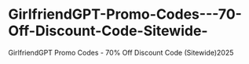 # GirlfriendGPT-Promo-Codes---70-Off-Discount-Code-Sitewide-
GirlfriendGPT Promo Codes - 70% Off Discount Code (Sitewide)2025
